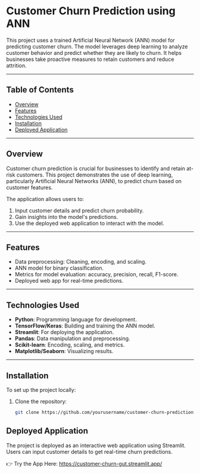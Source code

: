 # Customer Churn Prediction using ANN

This project uses a trained Artificial Neural Network (ANN) model for predicting customer churn. The model leverages deep learning to analyze customer behavior and predict whether they are likely to churn. It helps businesses take proactive measures to retain customers and reduce attrition.

---

## Table of Contents

- [Overview](#overview)
- [Features](#features)
- [Technologies Used](#technologies-used)
- [Installation](#installation)
- [Deployed Application](#deployed-application)

---

## Overview

Customer churn prediction is crucial for businesses to identify and retain at-risk customers. This project demonstrates the use of deep learning, particularly Artificial Neural Networks (ANN), to predict churn based on customer features. 

The application allows users to:
1. Input customer details and predict churn probability.
2. Gain insights into the model's predictions.
3. Use the deployed web application to interact with the model.

---

## Features

- Data preprocessing: Cleaning, encoding, and scaling.
- ANN model for binary classification.
- Metrics for model evaluation: accuracy, precision, recall, F1-score.
- Deployed web app for real-time predictions.

---

## Technologies Used

- **Python**: Programming language for development.
- **TensorFlow/Keras**: Building and training the ANN model.
- **Streamlit**: For deploying the application.
- **Pandas**: Data manipulation and preprocessing.
- **Scikit-learn**: Encoding, scaling, and metrics.
- **Matplotlib/Seaborn**: Visualizing results.

---


## Installation

To set up the project locally:

1. Clone the repository:
   ```bash
   git clone https://github.com/yourusername/customer-churn-prediction-ann.git

## Deployed Application
The project is deployed as an interactive web application using Streamlit. Users can input customer details to get real-time churn predictions.

👉 Try the App Here: https://customer-churn-gut.streamlit.app/
